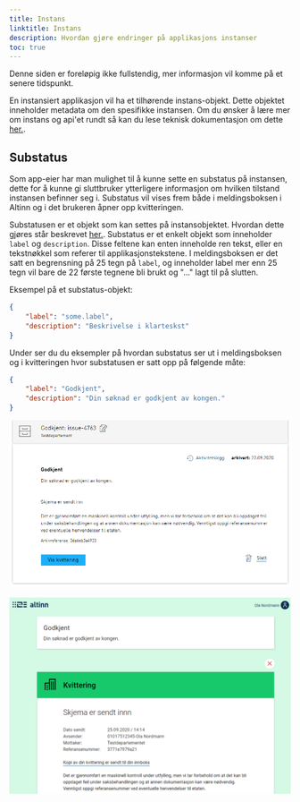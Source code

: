 ```yaml
---
title: Instans
linktitle: Instans
description: Hvordan gjøre endringer på applikasjons instanser
toc: true
---
```


Denne siden er foreløpig ikke fullstendig, mer informasjon vil komme på et senere tidspunkt.

En instansiert applikasjon vil ha et tilhørende instans-objekt. Dette objektet inneholder metadata om den spesifikke instansen.
Om du ønsker å lære mer om instans og api'et rundt så kan du lese teknisk dokumentasjon om dette [her.](https://docs.altinn.studio/teknologi/altinnstudio/altinn-api/#query-instances).  

## Substatus

Som app-eier har man mulighet til å kunne sette en substatus på instansen, dette for å kunne gi sluttbruker ytterligere informasjon om hvilken tilstand instansen befinner seg i.
Substatus vil vises frem både i meldingsboksen i Altinn og i det brukeren åpner opp kvitteringen.

Substatusen er et objekt som kan settes på instansobjektet. Hvordan dette gjøres står beskrevet [her.](https://docs.altinn.studio/teknologi/altinnstudio/altinn-api/#instance-substatus).
Substatus er et enkelt objekt som inneholder `label` og `description`. Disse feltene kan enten inneholde ren tekst, eller en tekstnøkkel som referer til applikasjonstekstene. 
I meldingsboksen er det satt en begrensning på 25 tegn på `label`, og inneholder label mer enn 25 tegn vil bare de 22 første tegnene bli brukt og "..." lagt til på slutten.

Eksempel på et substatus-objekt:
```json
{
    "label": "some.label",
    "description": "Beskrivelse i klarteskst"
}
```

Under ser du du eksempler på hvordan substatus ser ut i meldingsboksen og i kvitteringen hvor substatusen er satt opp på følgende måte:
```json
{
    "label": "Godkjent",
    "description": "Din søknad er godkjent av kongen."
}
```

![Substatus i meldingsboks](meldingsboks.png "Substatus i meldingsboks")

![Substatus i kvitteringen](app.png "Substatus i kvitteringen")




